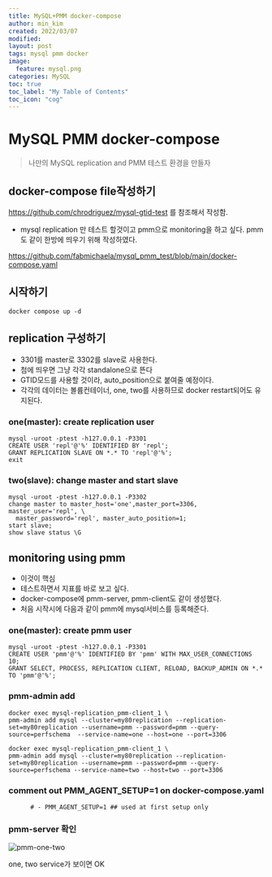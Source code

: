 ```yaml
---
title: MySQL+PMM docker-compose
author: min_kim
created: 2022/03/07
modified:
layout: post
tags: mysql pmm docker
image:
  feature: mysql.png
categories: MySQL
toc: true
toc_label: "My Table of Contents"
toc_icon: "cog"
---
```



# MySQL PMM docker-compose
> 나만의 MySQL replication and PMM 테스트 환경을 만들자

## docker-compose file작성하기
https://github.com/chrodriguez/mysql-gtid-test 를 참조해서 작성함.
* mysql replication 만 테스트 할것이고 pmm으로 monitoring을 하고 싶다. pmm도 같이 한방에 띄우기 위해 작성하였다.

https://github.com/fabmichaela/mysql_pmm_test/blob/main/docker-compose.yaml

## 시작하기
```
docker compose up -d
```

## replication 구성하기
* 3301를 master로 3302를 slave로 사용한다.
* 첨에 띄우면 그냥 각각 standalone으로 뜬다
* GTID모드를 사용할 것이라, auto_position으로 붙여줄 예정이다.
* 각각의 데이터는 볼륨컨테이너, one, two를 사용하므로 docker restart되어도 유지된다.

### one(master): create replication user
```
mysql -uroot -ptest -h127.0.0.1 -P3301
CREATE USER 'repl'@'%' IDENTIFIED BY 'repl';
GRANT REPLICATION SLAVE ON *.* TO 'repl'@'%';
exit
```

### two(slave): change master and start slave
```
mysql -uroot -ptest -h127.0.0.1 -P3302
change master to master_host='one',master_port=3306, master_user='repl', \
  master_password='repl', master_auto_position=1;
start slave;
show slave status \G
```


## monitoring using pmm
* 이것이 핵심
* 테스트하면서 지표를 바로 보고 싶다.
* docker-compose에 pmm-server, pmm-client도 같이 생성했다.
* 처음 시작시에 다음과 같이 pmm에 mysql서비스를 등록해준다.

### one(master): create pmm user
```
mysql -uroot -ptest -h127.0.0.1 -P3301
CREATE USER 'pmm'@'%' IDENTIFIED BY 'pmm' WITH MAX_USER_CONNECTIONS 10;
GRANT SELECT, PROCESS, REPLICATION CLIENT, RELOAD, BACKUP_ADMIN ON *.* TO 'pmm'@'%';
```

### pmm-admin add
```
docker exec mysql-replication_pmm-client_1 \
pmm-admin add mysql --cluster=my80replication --replication-set=my80replication --username=pmm --password=pmm --query-source=perfschema  --service-name=one --host=one --port=3306

docker exec mysql-replication_pmm-client_1 \
pmm-admin add mysql --cluster=my80replication --replication-set=my80replication --username=pmm --password=pmm --query-source=perfschema --service-name=two --host=two --port=3306
```

### comment out PMM_AGENT_SETUP=1 on docker-compose.yaml
```
      # - PMM_AGENT_SETUP=1 ## used at first setup only
```

### pmm-server 확인
![pmm-one-two]({{site_url}}/uploads/pmm-one-two.png)

one, two service가 보이면 OK